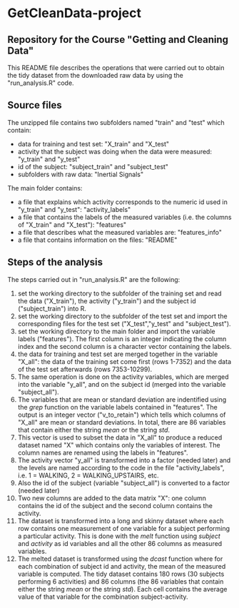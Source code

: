 # GetCleanData-project
## Repository for the Course "Getting and Cleaning Data"

This README file describes the operations that were carried out to obtain the tidy dataset from the downloaded raw data by using the "run_analysis.R" code.

## Source files

The unzipped file contains two subfolders named "train" and "test" which contain:
* data for training and test set: "X_train" and "X_test"
* activity that the subject was doing when the data were measured: "y_train" and "y_test"
* id of the subject: "subject_train" and "subject_test"
* subfolders with raw data: "Inertial Signals"

The main folder contains:
* a file that explains which activity corresponds to the numeric id used in "y_train" and "y_test": "activity_labels"
* a file that contains the labels of the measured variables (i.e. the columns of "X_train" and "X_test"): "features"
* a file that describes what the measured variables are: "features_info"
* a file that contains information on the files: "README"

## Steps of the analysis
The steps carried out in "run_analysis.R" are the following:

1. set the working directory to the subfolder of the training set and read the data ("X_train"), the activity ("y_train") and the subject id ("subject_train") into R.
2. set the working directory to the subfolder of the test set and import the corresponding files for the test set ("X_test","y_test" and "subject_test").
3. set the working directory to the main folder and import the variable labels ("features"). The first column is an integer indicating the column index and the second column is a character vector containing the labels.
4. the data for training and test set are merged together in the variable "X_all": the data of the training set come first (rows 1-7352) and the data of the test set afterwards (rows 7353-10299).
5. The same operation is done on the activity variables, which are merged into the variable "y_all", and on the subject id (merged into the variable "subject_all").
6. The variables that are mean or standard deviation are indentified using the *grep* function on the variable labels contained in "features". The output is an integer vector ("v_to_retain") which tells which columns of "X_all" are mean or standard deviations. In total, there are 86 variables that contain either the string *mean* or the string *std*.
7. This vector is used to subset the data in "X_all" to produce a reduced dataset named "X" which contains only the variables of interest. The column names are renamed using the labels in "features".
8. The activity vector "y_all" is transformed into a factor (needed later) and the levels are named according to the code in the file "activity_labels", i.e. 1 = WALKING, 2 = WALKING_UPSTAIRS, etc.
9. Also the id of the subject (variable "subject_all") is converted to a factor (needed later)
10. Two new columns are added to the data matrix "X": one column contains the id of the subject and the second column contains the activity.
11. The dataset is transformed into a long and skinny dataset where each row contains one measurement of one variable for a subject performing a particular activity. This is done with the *melt* function using *subject* and *activity* as id variables and all the other 86 columns as measured variables.
12. The melted dataset is transformed using the *dcast* function where for each combination of subject id and activity, the mean of the measured variable is computed. The tidy dataset contains 180 rows (30 subjects performing 6 activities) and 86 columns (the 86 variables that contain either the string *mean* or the string *std*). Each cell contains the average value of that variable for the combination subject-activity.
 


